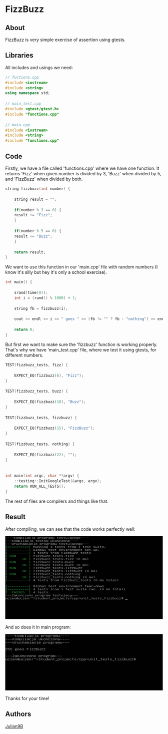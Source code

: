 # FizzBuzz

## About

FizzBuzz is very simple exercise of assertion using gtests.

## Libraries

All includes and usings we need:

```cpp
// fuctions.cpp
#include <iostream>
#include <string>
using namespace std;

// main_test.cpp
#include <gtest/gtest.h>
#include "functions.cpp"

// main.cpp
#include <iostream>
#include <string>
#include "functions.cpp"
```

## Code

Firstly, we have a file called 'functions.cpp' where we have one function. It returns 'Fizz' when given number is divided by 3, 'Buzz' when divided by 5, and 'FizzBuzz' when divided by both.

```cpp
string fizzbuzz(int number) {

    string result = "";

    if(number % 3 == 0) {
	result += "Fizz";
    }

    if(number % 5 == 0) {
	result += "Buzz";
    }

    return result;
}
```

We want to use this function in our 'main.cpp' file with random numbers (I know it's silly but hey it's only a school exercise).

```cpp
int main() {

    srand(time(0));
    int i = (rand() % 1000) + 1;

    string fb = fizzbuzz(i);

    cout << endl << i << " goes " << (fb != "" ? fb : "nothing") << endl << endl;

    return 0;
}
```

But first we want to make sure the 'fizzbuzz' function is working properly. That's why we have 'main_test.cpp' file, where we test it using gtests, for different numbers.

```cpp
TEST(fizzbuzz_tests, fizz) {

    EXPECT_EQ(fizzbuzz(6), "Fizz");
}

TEST(fizzbuzz_tests, buzz) {

    EXPECT_EQ(fizzbuzz(10), "Buzz");
}

TEST(fizzbuzz_tests, fizzbuzz) {

    EXPECT_EQ(fizzbuzz(15), "FizzBuzz");
}

TEST(fizzbuzz_tests, nothing) {

    EXPECT_EQ(fizzbuzz(22), "");
}


int main(int argc, char **argv) {
    ::testing::InitGoogleTest(&argc, argv);
    return RUN_ALL_TESTS();
}
```

The rest of files are compilers and things like that.

## Result

After compiling, we can see that the code works perfectly well:
 
![Result in console](../../images/FizzbuzzResult.PNG)

And so does it in main program:
 
![Result in console](../../images/MainFizzbuzzResult.PNG)

Thanks for your time!

## Authors
[Julian9B](https://github.com/Julian9B)
